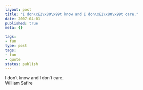 ```yaml
---
layout: post
title: "I don\xE2\x80\x99t know and I don\xE2\x80\x99t care."
date: 2007-04-01
published: true
meta: {}

tags:
- fun
type: post
tags:
- fun
- quote
status: publish
---
```

I don&#8217;t know and I don&#8217;t care.<br />William Safire
